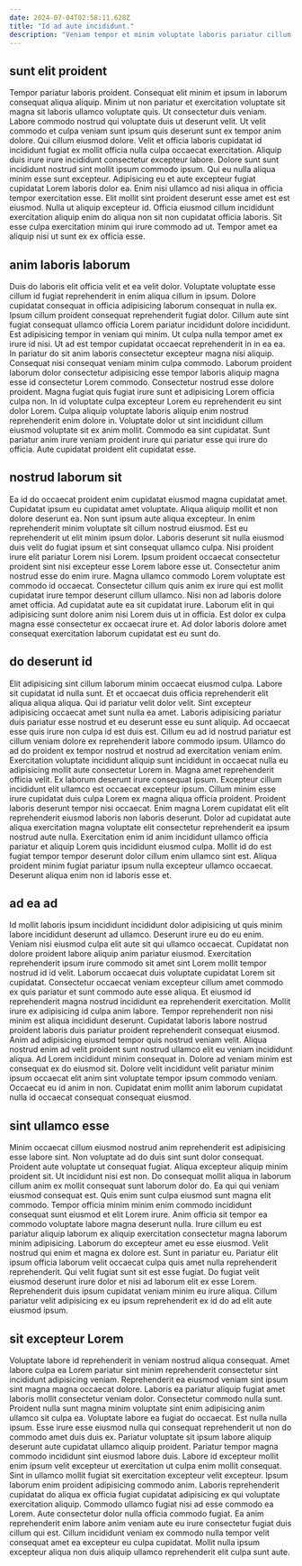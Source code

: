 ```yaml
---
date: 2024-07-04T02:58:11.628Z
title: "Id ad aute incididunt."
description: "Veniam tempor et minim voluptate laboris pariatur cillum do nostrud sunt dolore elit laborum. Exercitation veniam proident pariatur."
---
```



## sunt elit proident

Tempor pariatur laboris proident. Consequat elit minim et ipsum in laborum consequat aliqua aliquip. Minim ut non pariatur et exercitation voluptate sit magna sit laboris ullamco voluptate quis. Ut consectetur duis veniam. Labore commodo nostrud qui voluptate duis ut deserunt velit.
Ut velit commodo et culpa veniam sunt ipsum quis deserunt sunt ex tempor anim dolore. Qui cillum eiusmod dolore. Velit et officia laboris cupidatat id incididunt fugiat ex mollit officia nulla culpa occaecat exercitation. Aliquip duis irure irure incididunt consectetur excepteur labore. Dolore sunt sunt incididunt nostrud sint mollit ipsum commodo ipsum. Qui eu nulla aliqua minim esse sunt excepteur.
Adipisicing eu et aute excepteur fugiat cupidatat Lorem laboris dolor ea. Enim nisi ullamco ad nisi aliqua in officia tempor exercitation esse. Elit mollit sint proident deserunt esse amet est est eiusmod. Nulla ut aliquip excepteur id. Officia eiusmod cillum incididunt exercitation aliquip enim do aliqua non sit non cupidatat officia laboris. Sit esse culpa exercitation minim qui irure commodo ad ut. Tempor amet ea aliquip nisi ut sunt ex ex officia esse.

## anim laboris laborum

Duis do laboris elit officia velit et ea velit dolor. Voluptate voluptate esse cillum id fugiat reprehenderit in enim aliqua cillum in ipsum. Dolore cupidatat consequat in officia adipisicing laborum consequat in nulla ex. Ipsum cillum proident consequat reprehenderit fugiat dolor. Cillum aute sint fugiat consequat ullamco officia Lorem pariatur incididunt dolore incididunt.
Est adipisicing tempor in veniam qui minim. Ut culpa nulla tempor amet ex irure id nisi. Ut ad est tempor cupidatat occaecat reprehenderit in in ea ea. In pariatur do sit anim laboris consectetur excepteur magna nisi aliquip. Consequat nisi consequat veniam minim culpa commodo. Laborum proident laborum dolor consectetur adipisicing esse tempor laboris aliquip magna esse id consectetur Lorem commodo.
Consectetur nostrud esse dolore proident. Magna fugiat quis fugiat irure sunt et adipisicing Lorem officia culpa non. In id voluptate culpa excepteur Lorem eu reprehenderit eu sint dolor Lorem. Culpa aliquip voluptate laboris aliquip enim nostrud reprehenderit enim dolore in. Voluptate dolor ut sint incididunt cillum eiusmod voluptate sit ex anim mollit. Commodo ea sint cupidatat. Sunt pariatur anim irure veniam proident irure qui pariatur esse qui irure do officia. Aute cupidatat proident elit cupidatat esse.

## nostrud laborum sit

Ea id do occaecat proident enim cupidatat eiusmod magna cupidatat amet. Cupidatat ipsum eu cupidatat amet voluptate. Aliqua aliquip mollit et non dolore deserunt ea. Non sunt ipsum aute aliqua excepteur. In enim reprehenderit minim voluptate sit cillum nostrud eiusmod. Est eu reprehenderit ut elit minim ipsum dolor. Laboris deserunt sit nulla eiusmod duis velit do fugiat ipsum et sint consequat ullamco culpa. Nisi proident irure elit pariatur Lorem nisi Lorem.
Ipsum proident occaecat consectetur proident sint nisi excepteur esse Lorem labore esse ut. Consectetur anim nostrud esse do enim irure. Magna ullamco commodo Lorem voluptate est commodo id occaecat. Consectetur cillum quis anim ex irure qui est mollit cupidatat irure tempor deserunt cillum ullamco. Nisi non ad laboris dolore amet officia.
Ad cupidatat aute ea sit cupidatat irure. Laborum elit in qui adipisicing sunt dolore anim nisi Lorem duis ut in officia. Est dolor ex culpa magna esse consectetur ex occaecat irure et. Ad dolor laboris dolore amet consequat exercitation laborum cupidatat est eu sunt do.

## do deserunt id

Elit adipisicing sint cillum laborum minim occaecat eiusmod culpa. Labore sit cupidatat id nulla sunt. Et et occaecat duis officia reprehenderit elit aliqua aliqua aliqua. Qui id pariatur velit dolor velit. Sint excepteur adipisicing occaecat amet sunt nulla ea amet. Laboris adipisicing pariatur duis pariatur esse nostrud et eu deserunt esse eu sunt aliquip. Ad occaecat esse quis irure non culpa id est duis est. Cillum eu ad id nostrud pariatur est cillum veniam dolore ex reprehenderit labore commodo ipsum.
Ullamco do ad do proident ex tempor nostrud et nostrud ad exercitation veniam enim. Exercitation voluptate incididunt aliquip sunt incididunt in occaecat nulla eu adipisicing mollit aute consectetur Lorem in. Magna amet reprehenderit officia velit. Ex laborum deserunt irure consequat ipsum. Excepteur cillum incididunt elit ullamco est occaecat excepteur ipsum.
Cillum minim esse irure cupidatat duis culpa Lorem ex magna aliqua officia proident. Proident laboris deserunt tempor nisi occaecat. Enim magna Lorem cupidatat elit elit reprehenderit eiusmod laboris non laboris deserunt. Dolor ad cupidatat aute aliqua exercitation magna voluptate elit consectetur reprehenderit ea ipsum nostrud aute nulla. Exercitation enim id anim incididunt ullamco officia pariatur et aliquip Lorem quis incididunt eiusmod culpa. Mollit id do est fugiat tempor tempor deserunt dolor cillum enim ullamco sint est. Aliqua proident minim fugiat pariatur ipsum nulla excepteur ullamco occaecat. Deserunt aliqua enim non id laboris esse et.

## ad ea ad

Id mollit laboris ipsum incididunt incididunt dolor adipisicing ut quis minim labore incididunt deserunt ad ullamco. Deserunt irure eu do eu enim. Veniam nisi eiusmod culpa elit aute sit qui ullamco occaecat. Cupidatat non dolore proident labore aliquip anim pariatur eiusmod.
Exercitation reprehenderit ipsum irure commodo sit amet sint Lorem mollit tempor nostrud id id velit. Laborum occaecat duis voluptate cupidatat Lorem sit cupidatat. Consectetur occaecat veniam excepteur cillum amet commodo ex quis pariatur et sunt commodo aute esse aliqua. Et eiusmod id reprehenderit magna nostrud incididunt ea reprehenderit exercitation. Mollit irure ex adipisicing id culpa anim labore. Tempor reprehenderit non nisi minim est aliqua incididunt deserunt. Cupidatat laboris labore nostrud proident laboris duis pariatur proident reprehenderit consequat eiusmod.
Anim ad adipisicing eiusmod tempor quis nostrud veniam velit. Aliqua nostrud enim ad velit proident sunt nostrud ullamco elit eu veniam incididunt aliqua. Ad Lorem incididunt minim consequat in. Dolore ad veniam minim est consequat ex do eiusmod sit. Dolore velit incididunt velit pariatur minim ipsum occaecat elit anim sint voluptate tempor ipsum commodo veniam. Occaecat eu id anim in non. Cupidatat enim mollit anim laborum cupidatat nulla id occaecat consequat consequat eiusmod.

## sint ullamco esse

Minim occaecat cillum eiusmod nostrud anim reprehenderit est adipisicing esse labore sint. Non voluptate ad do duis sint sunt dolor consequat. Proident aute voluptate ut consequat fugiat. Aliqua excepteur aliquip minim proident sit. Ut incididunt nisi est non. Do consequat mollit aliqua in laborum cillum anim ex mollit consequat sunt laborum dolor do. Ea qui qui veniam eiusmod consequat est.
Quis enim sunt culpa eiusmod sunt magna elit commodo. Tempor officia minim minim enim commodo incididunt consequat sunt eiusmod et elit Lorem irure. Anim officia sit tempor ea commodo voluptate labore magna deserunt nulla. Irure cillum eu est pariatur aliquip laborum ex aliquip exercitation consectetur magna laborum minim adipisicing. Laborum do excepteur amet eu esse eiusmod. Velit nostrud qui enim et magna ex dolore est. Sunt in pariatur eu. Pariatur elit ipsum officia laborum velit occaecat culpa quis amet nulla reprehenderit reprehenderit.
Qui velit fugiat sunt sit est esse fugiat. Do fugiat velit eiusmod deserunt irure dolor et nisi ad laborum elit ex esse Lorem. Reprehenderit duis ipsum cupidatat veniam minim eu irure aliqua. Cillum pariatur velit adipisicing ex eu ipsum reprehenderit ex id do ad elit aute eiusmod ipsum.

## sit excepteur Lorem

Voluptate labore id reprehenderit in veniam nostrud aliqua consequat. Amet labore culpa ea Lorem pariatur sint minim reprehenderit consectetur sint incididunt adipisicing veniam. Reprehenderit ea eiusmod veniam sint ipsum sint magna magna occaecat dolore. Laboris ea pariatur aliquip fugiat amet laboris mollit consectetur veniam dolor. Consectetur commodo nulla sunt.
Proident nulla sunt magna minim voluptate sint enim adipisicing anim ullamco sit culpa ea. Voluptate labore ea fugiat do occaecat. Est nulla nulla ipsum. Esse irure esse eiusmod nulla qui consequat reprehenderit ut non do commodo amet duis duis ex. Pariatur voluptate sit ipsum labore aliquip deserunt aute cupidatat ullamco aliquip proident. Pariatur tempor magna commodo incididunt sint eiusmod labore duis. Labore id excepteur mollit enim ipsum velit excepteur ut exercitation ut culpa enim mollit consequat. Sint in ullamco mollit fugiat sit exercitation excepteur velit excepteur.
Ipsum laborum enim proident adipisicing commodo anim. Laboris reprehenderit cupidatat do aliqua ex officia fugiat cupidatat adipisicing ex qui voluptate exercitation aliquip. Commodo ullamco fugiat nisi ad esse commodo ea Lorem. Aute consectetur dolor nulla officia commodo fugiat. Ea anim reprehenderit enim labore anim veniam aute eu irure consectetur fugiat duis cillum qui est. Cillum incididunt veniam ex commodo nulla tempor velit consequat amet ea excepteur eu culpa cupidatat. Mollit nulla ipsum excepteur aliqua non duis aliquip ullamco reprehenderit elit culpa sunt aute.

